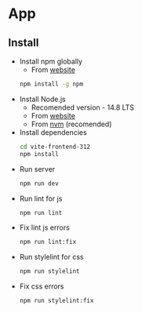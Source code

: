 # App

## Install

- Install npm globally
  - From [website](https://docs.npmjs.com/downloading-and-installing-node-js-and-npm)
  ```bash
  npm install -g npm
  ```
- Install Node.js
  - Recomended version - 14.8 LTS
  - From [website](https://nodejs.org/en/)
  - From [nvm](https://github.com/nvm-sh/nvm) (recomended)
- Install dependencies
  ```bash
  cd vite-frontend-312
  npm install
  ```
- Run server
  ```bash
  npm run dev
  ```
- Run lint for js
  ```bash
  npm run lint
  ```
- Fix lint js errors
  ```bash
  npm run lint:fix
  ```
- Run stylelint for css
  ```bash
  npm run stylelint
  ```
- Fix css errors
  ```bash
  npm run stylelint:fix
  ```

